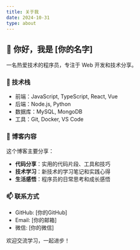 ```yaml
---
title: 关于我
date: 2024-10-31
type: about
---
```


## 👋 你好，我是 [你的名字]

一名热爱技术的程序员，专注于 Web 开发和技术分享。

### 🔧 技术栈
- 前端：JavaScript, TypeScript, React, Vue
- 后端：Node.js, Python
- 数据库：MySQL, MongoDB
- 工具：Git, Docker, VS Code

### 📝 博客内容
这个博客主要分享：
- **代码分享**：实用的代码片段、工具和技巧
- **技术学习**：新技术的学习笔记和实践心得
- **生活感悟**：程序员的日常思考和成长感悟

### 📫 联系方式
- GitHub: [你的GitHub]
- Email: [你的邮箱]
- 微信: [你的微信]

欢迎交流学习，一起进步！
